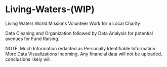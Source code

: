# Living-Waters-(WIP)

Living Waters World Missions
Volunteer Work for a Local Charity

Data Cleaning and Organization followed by Data Analysis for potential avenues for Fund Raising.

NOTE: 
  Much Information redacted as Personally Identifiable Information.
  More Data Visualizations Incoming.
  Any financial data will not be uploaded, conclusions likely will.
